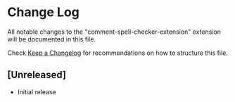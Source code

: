 # Change Log

All notable changes to the "comment-spell-checker-extension" extension will be documented in this file.

Check [Keep a Changelog](http://keepachangelog.com/) for recommendations on how to structure this file.

## [Unreleased]

- Initial release